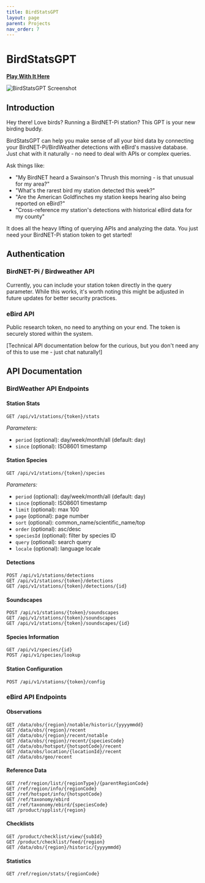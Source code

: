 ```yaml
---
title: BirdStatsGPT
layout: page
parent: Projects
nav_order: 7
---
```


# BirdStatsGPT

**[Play With It Here](https://chat.openai.com/g/g-G8R6D6ufP-birdstats-gpt)**

![BirdStatsGPT Screenshot](/..assets/birdstatsgpt-screenshot.png)

## Introduction

Hey there! Love birds? Running a BirdNET-Pi station? This GPT is your new birding buddy. 

BirdStatsGPT can help you make sense of all your bird data by connecting your BirdNET-Pi/BirdWeather detections with eBird's massive database. Just chat with it naturally - no need to deal with APIs or complex queries.

Ask things like:
- "My BirdNET heard a Swainson's Thrush this morning - is that unusual for my area?"
- "What's the rarest bird my station detected this week?"
- "Are the American Goldfinches my station keeps hearing also being reported on eBird?"
- "Cross-reference my station's detections with historical eBird data for my county"

It does all the heavy lifting of querying APIs and analyzing the data. You just need your BirdNET-Pi station token to get started!

## Authentication

### BirdNET-Pi / Birdweather API
Currently, you can include your station token directly in the query parameter. While this works, it's worth noting this might be adjusted in future updates for better security practices.

### eBird API
Public research token, no need to anything on your end. The token is securely stored within the system.

[Technical API documentation below for the curious, but you don't need any of this to use me - just chat naturally!]

## API Documentation

### BirdWeather API Endpoints

#### Station Stats
    GET /api/v1/stations/{token}/stats

*Parameters:*
- `period` (optional): day/week/month/all (default: day) 
- `since` (optional): ISO8601 timestamp

#### Station Species
    GET /api/v1/stations/{token}/species

*Parameters:*
- `period` (optional): day/week/month/all (default: day)
- `since` (optional): ISO8601 timestamp
- `limit` (optional): max 100
- `page` (optional): page number
- `sort` (optional): common_name/scientific_name/top
- `order` (optional): asc/desc
- `speciesId` (optional): filter by species ID
- `query` (optional): search query
- `locale` (optional): language locale

#### Detections
    POST /api/v1/stations/detections
    GET /api/v1/stations/{token}/detections
    GET /api/v1/stations/{token}/detections/{id}

#### Soundscapes
    POST /api/v1/stations/{token}/soundscapes
    GET /api/v1/stations/{token}/soundscapes
    GET /api/v1/stations/{token}/soundscapes/{id}

#### Species Information
    GET /api/v1/species/{id}
    POST /api/v1/species/lookup

#### Station Configuration
    POST /api/v1/stations/{token}/config

### eBird API Endpoints

#### Observations
    GET /data/obs/{region}/notable/historic/{yyyymmdd}
    GET /data/obs/{region}/recent
    GET /data/obs/{region}/recent/notable
    GET /data/obs/{region}/recent/{speciesCode}
    GET /data/obs/hotspot/{hotspotCode}/recent
    GET /data/obs/location/{locationId}/recent
    GET /data/obs/geo/recent

#### Reference Data
    GET /ref/region/list/{regionType}/{parentRegionCode}
    GET /ref/region/info/{regionCode}
    GET /ref/hotspot/info/{hotspotCode}
    GET /ref/taxonomy/ebird
    GET /ref/taxonomy/ebird/{speciesCode}
    GET /product/spplist/{region}

#### Checklists
    GET /product/checklist/view/{subId}
    GET /product/checklist/feed/{region}
    GET /data/obs/{region}/historic/{yyyymmdd}

#### Statistics
    GET /ref/region/stats/{regionCode}

